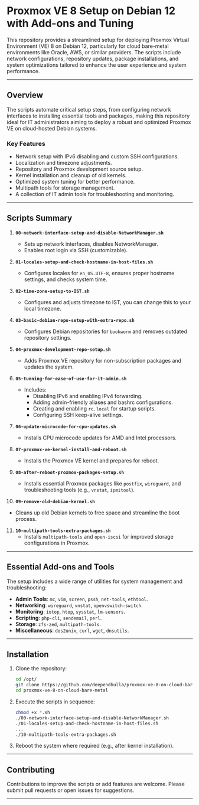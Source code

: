 # **Proxmox VE 8 Setup on Debian 12 with Add-ons and Tuning**

This repository provides a streamlined setup for deploying Proxmox Virtual Environment (VE) 8 on Debian 12, particularly for cloud bare-metal environments like Oracle, AWS, or similar providers. The scripts include network configurations, repository updates, package installations, and system optimizations tailored to enhance the user experience and system performance.

---

## **Overview**

The scripts automate critical setup steps, from configuring network interfaces to installing essential tools and packages, making this repository ideal for IT administrators aiming to deploy a robust and optimized Proxmox VE on cloud-hosted Debian systems. 

### **Key Features**
- Network setup with IPv6 disabling and custom SSH configurations.
- Localization and timezone adjustments.
- Repository and Proxmox development source setup.
- Kernel installation and cleanup of old kernels.
- Optimized system tuning for better performance.
- Multipath tools for storage management.
- A collection of IT admin tools for troubleshooting and monitoring.

---

## **Scripts Summary**

1. **`00-network-interface-setup-and-disable-NetworkManager.sh`**  
   - Sets up network interfaces, disables NetworkManager.  
   - Enables root login via SSH (customizable).

2. **`01-locales-setup-and-check-hostname-in-host-files.sh`**  
   - Configures locales for `en_US.UTF-8`, ensures proper hostname settings, and checks system time.

3. **`02-time-zone-setup-to-IST.sh`**  
   - Configures and adjusts timezone to IST, you can change this to your local timezone.

4. **`03-basic-debian-repo-setup-with-extra-repo.sh`**  
   - Configures Debian repositories for `bookworm` and removes outdated repository settings.

5. **`04-proxmox-development-repo-setup.sh`**  
   - Adds Proxmox VE repository for non-subscription packages and updates the system.

6. **`05-tunning-for-ease-of-use-for-it-admin.sh`**  
   - Includes:
     - Disabling IPv6 and enabling IPv4 forwarding.
     - Adding admin-friendly aliases and bashrc configurations.
     - Creating and enabling `rc.local` for startup scripts.
     - Configuring SSH keep-alive settings.

7. **`06-update-microcode-for-cpu-updates.sh`**  
   - Installs CPU microcode updates for AMD and Intel processors.

8. **`07-proxmox-ve-kernel-install-and-reboot.sh`**  
   - Installs the Proxmox VE kernel and prepares for reboot.

9. **`08-after-reboot-proxmox-packages-setup.sh`**  
   - Installs essential Proxmox packages like `postfix`, `wireguard`, and troubleshooting tools (e.g., `vnstat`, `ipmitool`).

10. **`09-remove-old-debian-kernel.sh`**  
   - Cleans up old Debian kernels to free space and streamline the boot process.

11. **`10-multipath-tools-extra-packages.sh`**  
    - Installs `multipath-tools` and `open-iscsi` for improved storage configurations in Proxmox.

---

## **Essential Add-ons and Tools**

The setup includes a wide range of utilities for system management and troubleshooting:

- **Admin Tools**: `mc`, `vim`, `screen`, `pssh`, `net-tools`, `ethtool`.
- **Networking**: `wireguard`, `vnstat`, `openvswitch-switch`.
- **Monitoring**: `iotop`, `htop`, `sysstat`, `lm-sensors`.
- **Scripting**: `php-cli`, `sendemail`, `perl`.
- **Storage**: `zfs-zed`, `multipath-tools`.
- **Miscellaneous**: `dos2unix`, `curl`, `wget`, `dnsutils`.

---

## **Installation**

1. Clone the repository:
   ```bash
   cd /opt/
   git clone https://github.com/deependhulla/proxmox-ve-8-on-cloud-bare-metal
   cd proxmox-ve-8-on-cloud-bare-metal
   ```

2. Execute the scripts in sequence:
   ```bash
   chmod +x *.sh
   ./00-network-interface-setup-and-disable-NetworkManager.sh
   ./01-locales-setup-and-check-hostname-in-host-files.sh
   ...
   ./10-multipath-tools-extra-packages.sh
   ```

3. Reboot the system where required (e.g., after kernel installation).

---

## **Contributing**

Contributions to improve the scripts or add features are welcome. Please submit pull requests or open issues for suggestions.

---
